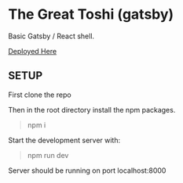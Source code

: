 # The Great Toshi (gatsby)

Basic Gatsby / React shell.

[Deployed Here](https://the-great-toshi.netlify.app/)
## SETUP

First clone the repo

Then in the root directory install the npm packages.
> npm i

Start the development server with:
> npm run dev

Server should be running on port localhost:8000
